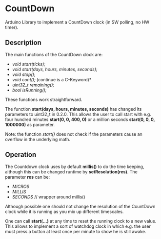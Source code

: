 # CountDown
Arduino Library to implement a CountDown clock (in SW polling, no HW timer).

## Description
The main functions of the CountDown clock are:

* *void start(ticks);*
* *void start(days, hours, minutes, seconds);*
* *void stop();*
* *void cont();*  (continue is a C-Keyword)*
* *uint32_t remaining();*
* *bool isRunning();*

These functions work straightforward.

The function **start(days, hours, minutes, seconds)** has changed its
parameters to uint32_t in 0.2.0.
This allows the user to call start with e.g. four hundred minutes **start(0, 0, 400, 0)** 
or a million seconds **start(0, 0, 0, 1000000)** as parameter.

Note: the function *start()* does not check if the parameters cause an overflow
in the underlying math.

## Operation
The Countdown clock uses by default **millis()** to do the time keeping,
although this can be changed runtime by **setResolution(res)**. The parameter 
**res** can be:
* *MICROS*
* *MILLIS*
* *SECONDS*  // wrapper around millis()

Although possible one should not change the resolution of the CountDown 
clock while it is running as you mix up different timescales.

One can call **start(...)** at any time to reset the running clock to
a new value. This allows to implement a sort of watchdog clock in which e.g. 
the user must press a button at least once per minute to show he is still
awake.



